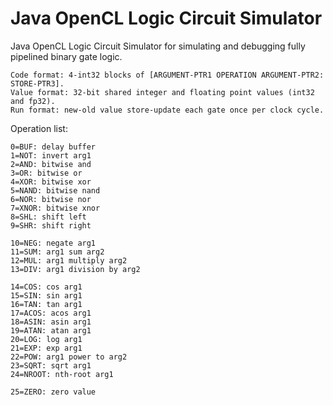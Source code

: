 # Java OpenCL Logic Circuit Simulator
Java OpenCL Logic Circuit Simulator for simulating and debugging fully pipelined binary gate logic.

```
Code format: 4-int32 blocks of [ARGUMENT-PTR1 OPERATION ARGUMENT-PTR2: STORE-PTR3].
Value format: 32-bit shared integer and floating point values (int32 and fp32).
Run format: new-old value store-update each gate once per clock cycle.
```

Operation list:
```
0=BUF: delay buffer
1=NOT: invert arg1
2=AND: bitwise and
3=OR: bitwise or
4=XOR: bitwise xor
5=NAND: bitwise nand
6=NOR: bitwise nor
7=XNOR: bitwise xnor
8=SHL: shift left
9=SHR: shift right

10=NEG: negate arg1
11=SUM: arg1 sum arg2
12=MUL: arg1 multiply arg2
13=DIV: arg1 division by arg2

14=COS: cos arg1
15=SIN: sin arg1
16=TAN: tan arg1
17=ACOS: acos arg1
18=ASIN: asin arg1
19=ATAN: atan arg1
20=LOG: log arg1
21=EXP: exp arg1
22=POW: arg1 power to arg2
23=SQRT: sqrt arg1
24=NROOT: nth-root arg1

25=ZERO: zero value
```
